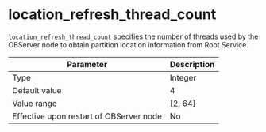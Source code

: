 # location_refresh_thread_count

`location_refresh_thread_count` specifies the number of threads used by the OBServer node to obtain partition location information from Root Service.

| **Parameter** | **Description** |
|------------------|-----------|
| Type | Integer |
| Default value | 4 |
| Value range | \[2, 64\] |
| Effective upon restart of OBServer node | No |